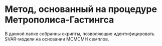 # Метод, основанный на процедуре Метрополиса-Гастингса
В данной папке собранны скрипты, позволяющие идентифицировать SVAR-модели на основании MCMCMH семплов. 
